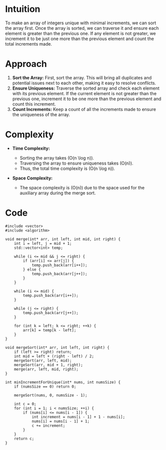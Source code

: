 # Intuition
To make an array of integers unique with minimal increments, we can sort the array first. Once the array is sorted, we can traverse it and ensure each element is greater than the previous one. If any element is not greater, we increment it to be just one more than the previous element and count the total increments made.

# Approach
1. **Sort the Array:** First, sort the array. This will bring all duplicates and potential issues next to each other, making it easy to resolve conflicts.
2. **Ensure Uniqueness:** Traverse the sorted array and check each element with its previous element. If the current element is not greater than the previous one, increment it to be one more than the previous element and count this increment.
3. **Count Increments:** Keep a count of all the increments made to ensure the uniqueness of the array.

# Complexity
- **Time Complexity:** 
  - Sorting the array takes \(O(n \log n)\).
  - Traversing the array to ensure uniqueness takes \(O(n)\).
  - Thus, the total time complexity is \(O(n \log n)\).

- **Space Complexity:** 
  - The space complexity is \(O(n)\) due to the space used for the auxiliary array during the merge sort.

# Code
```
#include <vector>
#include <algorithm>

void merge(int* arr, int left, int mid, int right) {
    int i = left, j = mid + 1;
    std::vector<int> temp;

    while (i <= mid && j <= right) {
        if (arr[i] <= arr[j]) {
            temp.push_back(arr[i++]);
        } else {
            temp.push_back(arr[j++]);
        }
    }

    while (i <= mid) {
        temp.push_back(arr[i++]);
    }

    while (j <= right) {
        temp.push_back(arr[j++]);
    }

    for (int k = left; k <= right; ++k) {
        arr[k] = temp[k - left];
    }
}

void mergeSort(int* arr, int left, int right) {
    if (left >= right) return;
    int mid = left + (right - left) / 2;
    mergeSort(arr, left, mid);
    mergeSort(arr, mid + 1, right);
    merge(arr, left, mid, right);
}

int minIncrementForUnique(int* nums, int numsSize) {
    if (numsSize == 0) return 0;
    
    mergeSort(nums, 0, numsSize - 1);

    int c = 0;
    for (int i = 1; i < numsSize; ++i) {
        if (nums[i] <= nums[i - 1]) {
            int increment = nums[i - 1] + 1 - nums[i];
            nums[i] = nums[i - 1] + 1;
            c += increment;
        }
    }
    return c;
}
```